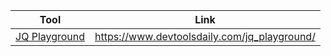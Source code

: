 | Tool                                                          | Link                                         |
|---------------------------------------------------------------|----------------------------------------------|
| [JQ Playground](https://www.devtoolsdaily.com/jq_playground/) | https://www.devtoolsdaily.com/jq_playground/ |